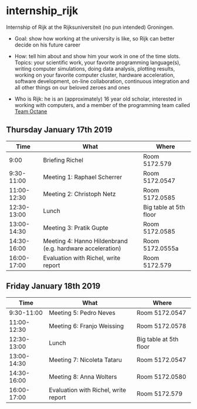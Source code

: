 # internship_rijk

Internship of Rijk at the Rijksuniversiteit (no pun intended) Groningen.

 * Goal: show how working at the university is 
   like, so Rijk can better decide on his future career

 * How: tell him about and show him your work in one of the time slots.
   Topics: your scientific work, your favorite programming language(s),
   writing computer simulations, doing data analysis, plotting results,
   working on your favorite computer cluster, hardware acceleration,
   software development, on-line collaboration, continuous integration
   and all other things on our beloved zeroes and ones 

 * Who is Rijk: he is an (approximately) 16 year old scholar, 
   interested in working with computers,
   and a member of the programming team called 
   [Team Octane](https://github.com/richelbilderbeek/djog_unos_2018)

## Thursday January 17th 2019

Time|What|Where
---|---|---
9:00|Briefing Richel|Room 5172.579
9:30-11:00|Meeting 1: Raphael Scherrer|Room 5172.0547
11:00-12:30|Meeting 2: Christoph Netz|Room 5172.0585
12:30-13:00|Lunch|Big table at 5th floor
13:00-14:30|Meeting 3: Pratik Gupte|Room 5172.0585
14:30-16:00|Meeting 4: Hanno Hildenbrand (e.g. hardware acceleration)|Room 5172.0555a
16:00-17:00|Evaluation with Richel, write report|Room 5172.579

## Friday January 18th 2019

Time|What|Where
---|---|---
9:30-11:00|Meeting 5: Pedro Neves|Room 5172.0547
11:00-12:30|Meeting 6: Franjo Weissing|Room 5172.0578
12:30-13:00|Lunch|Big table at 5th floor
13:00-14:30|Meeting 7: Nicoleta Tataru|Room 5172.0547
14:30-16:00|Meeting 8: Anna Wolters|Room 5172.0580
16:00-17:00|Evaluation with Richel, write report|Room 5172.579
